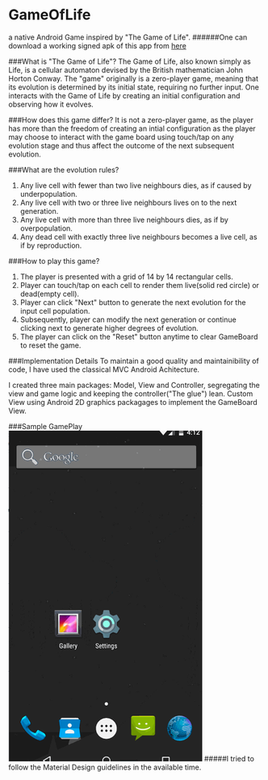 # GameOfLife
a native Android Game inspired by "The Game of Life".
######One can download a working signed apk of this app from [here](https://github.com/nilamdeka23/GameOfLife/blob/master/app/app-release.apk?raw=true)

###What is "The Game of Life"?
The Game of Life, also known simply as Life, is a cellular automaton devised by the British mathematician John Horton Conway.
The "game" originally is a zero-player game, meaning that its evolution is determined by its initial state, requiring no further input. 
One interacts with the Game of Life by creating an initial configuration and observing how it evolves.


###How does this game differ?
It is not a zero-player game, as the player has more than the freedom of creating an intial configuration as the player may choose to interact with
the game board using touch/tap on any evolution stage and thus affect the outcome of the next subsequent evolution.


###What are the evolution rules?
1. Any live cell with fewer than two live neighbours dies, as if caused by underpopulation.
2. Any live cell with two or three live neighbours lives on to the next generation.
3. Any live cell with more than three live neighbours dies, as if by overpopulation.
4. Any dead cell with exactly three live neighbours becomes a live cell, as if by reproduction.


###How to play this game?
1. The player is presented with a grid of 14 by 14 rectangular cells.
2. Player can touch/tap on each cell to render them live(solid red circle) or dead(empty cell).
3. Player can click "Next" button to generate the next evolution for the input cell population.
4. Subsequently, player can modify the next generation or continue clicking next to generate higher degrees of evolution.
5. The player can click on the "Reset" button anytime to clear GameBoard to reset the game.


###Implementation Details
To maintain a good quality and maintainibility of code, I have used the classical MVC Android Achitecture.

I created three main packages: Model, View and Controller, segregating the view and game logic and keeping the controller("The glue") lean.
Custom View using Android 2D graphics packagages to implement the GameBoard View.


###Sample GamePlay
![Alt Text](https://github.com/nilamdeka23/GameOfLife/blob/master/Screenshots/GameOfLife.gif)
#####I tried to follow the Material Design guidelines in the available time.

